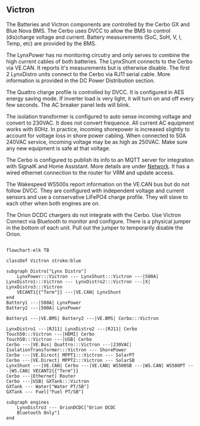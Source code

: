 ## Victron
The Batteries and Victron components are controlled by the Cerbo GX and Blue Nova BMS. The Cerbo uses DVCC to allow the BMS to control (dis)charge voltage and current. Battery measurements (SoC, SoH, V, I, Temp, etc) are provided by the BMS. 

The LynxPower has no monitoring circutry and only serves to combine the high current cables of both batteries. The LynxShunt connects to the Cerbo via VE.CAN. It reports it's measurements but is otherwise disable. The first 2 LynxDistro units connect to the Cerbo via RJ11 serial cable. More information is provided in the DC Power Distribution section.

The Quattro charge  profile is controlled by DVCC. It is configured in AES energy saving mode. If inverter load is very light, it will turn on and off every few seconds. The AC breaker panel leds will blink. 

The isolation transformer is configured to auto sense incoming voltage and convert to 230VAC. It does not convert frequence. All current AC equipment works with 60Hz. In practice, incoming shorepower is increased slightly to account for voltage loss in shore power cabling. When connected to 50A 240VAC service, incoming voltage may be as high as 250VAC. Make sure any new equipment is safe at that voltage.

The Cerbo is configured to publish its info to an MQTT server for integration with SignalK and Home Assistant. More details are under [Network](Network.md). It has a wired ethernet connection to the router for VRM and update access.  

The Wakespeed WS500s report information on the VE.CAN bus but do not follow DVCC. They are configured with independent voltage and current sensors and use a conservative LiFePO4 charge profile. They will slave to each other when both engines are on.

The Orion DCDC chargers do not integrate with the Cerbo.  Use Victron Connect via Bluetooth to monitor and configure. There is a physical jumper in the bottom of each unit. Pull out the jumper to temporarily disable the Orion.

```mermaid

flowchart-elk TB

classDef Victron stroke:blue

subgraph Distro["Lynx Distro"]
	LynxPower:::Victron --- LynxShunt:::Victron ---|500A| LynxDistro1:::Victron --- LynxDistro2:::Victron ---|X| LynxDistro3:::Victron
	VECANT1{{"Term"}} ---|VE.CAN| LynxShunt
end
Battery1 ---|500A| LynxPower
Battery2 ---|500A| LynxPower

Battery1 ---|VE.BMS| Battery2 ---|VE.BMS| Cerbo:::Victron

LynxDistro1 ---|RJ11| LynxDistro2 ---|RJ11| Cerbo
Touch50:::Victron ---|HDMI| Cerbo
Touch50:::Victron ---|USB| Cerbo
Cerbo ---|VE.Bus| Quattro:::Victron ---|230VAC| IsolationTransformer:::Victron --- ShorePower
Cerbo ---|VE.Direct| MPPT1:::Victron --- SolarPT
Cerbo ---|VE.Direct| MPPT2:::Victron --- SolarSB
LynxShunt ---|VE.CAN| Cerbo ---|VE.CAN| WS500SB ---|WS.CAN| WS500PT ---|WS.CAN| VECANT2{{"Term"}}
Cerbo ---|Ethernet| Router
Cerbo ---|USB| GXTank:::Victron
GXTank --- Water["Water PT/SB"]
GXTank --- Fuel["Fuel PT/SB"]

subgraph engines
    LynxDistro3 --- OrionDCDC["Orion DCDC
    Bluetooth Only"]
end

```
 

